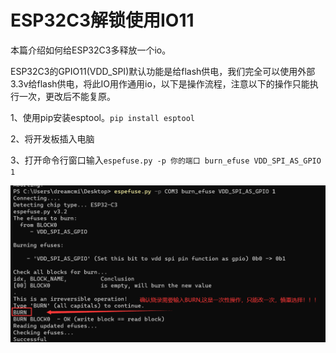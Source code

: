 # ESP32C3解锁使用IO11

本篇介绍如何给ESP32C3多释放一个io。

ESP32C3的GPIO11(VDD_SPI)默认功能是给flash供电，我们完全可以使用外部3.3v给flash供电，将此IO用作通用io，以下是操作流程，注意以下的操作只能执行一次，更改后不能复原。

1、使用pip安装esptool。`pip install esptool`

2、将开发板插入电脑

3、打开命令行窗口输入`espefuse.py -p 你的端口 burn_efuse VDD_SPI_AS_GPIO 1`

![VDD_SPI_AS_GPIO](../img/VDD_SPI_AS_GPIO.png)



